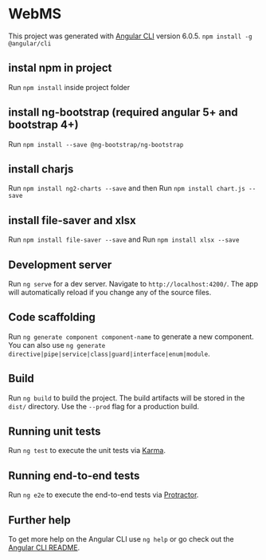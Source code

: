# WebMS

This project was generated with [Angular CLI](https://github.com/angular/angular-cli) version 6.0.5.
`npm install -g @angular/cli`

## instal npm in project

Run `npm install` inside project folder

## install ng-bootstrap (required angular 5+ and bootstrap 4+)

Run `npm install --save @ng-bootstrap/ng-bootstrap` 

## install charjs 

Run `npm install ng2-charts --save`
and then
Run `npm install chart.js --save`


## install file-saver and xlsx
Run `npm install file-saver --save`
and
Run `npm install xlsx --save`



## Development server

Run `ng serve` for a dev server. Navigate to `http://localhost:4200/`. The app will automatically reload if you change any of the source files.

## Code scaffolding

Run `ng generate component component-name` to generate a new component. You can also use `ng generate directive|pipe|service|class|guard|interface|enum|module`.

## Build

Run `ng build` to build the project. The build artifacts will be stored in the `dist/` directory. Use the `--prod` flag for a production build.

## Running unit tests

Run `ng test` to execute the unit tests via [Karma](https://karma-runner.github.io).

## Running end-to-end tests

Run `ng e2e` to execute the end-to-end tests via [Protractor](http://www.protractortest.org/).

## Further help

To get more help on the Angular CLI use `ng help` or go check out the [Angular CLI README](https://github.com/angular/angular-cli/blob/master/README.md).

